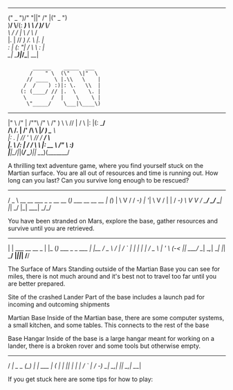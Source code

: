  ___________  _______  ___  ___  ___________       
("     _   ")/"     "||"  \/"  |("     _   ")      
 )__/  \\__/(: ______) \   \  /  )__/  \\__/       
    \\_ /    \/    |    \\  \/      \\_ /          
    |.  |    // ___)_   /\.  \      |.  |          
    \:  |   (:      "| /  \   \     \:  |          
     \__|    \_______)|___/\___|     \__|          
                                                   
            ______    _____  ___                   
           /    " \  (\"   \|"  \                  
          // ____  \ |.\\   \    |                 
         /  /    ) :)|: \.   \\  |                 
        (: (____/ // |.  \    \. |                 
         \        /  |    \    \ |                 
          \"_____/    \___|\____\)                 
                                                   
 ___      ___       __        _______    ________  
|"  \    /"  |     /""\      /"      \  /"       ) 
 \   \  //   |    /    \    |:        |(:   \___/  
 /\\  \/.    |   /' /\  \   |_____/   ) \___  \    
|: \.        |  //  __'  \   //      /   __/  \\   
|.  \    /:  | /   /  \\  \ |:  __   \  /" \   :)  
|___|\__/|___|(___/    \___)|__|  \___)(_______/   
                                                   

A thrilling text adventure game, where you find yourself stuck on the Martian
surface. You are all out of resources and time is running out. How long can you
last? Can you survive long enough to be rescued?

   ___                            _                
  / _ \  __ __  ___   _ _  __ __ (_)  ___  __ __ __
 | (_) | \ V / / -_) | '_| \ V / | | / -_) \ V  V /
  \___/   \_/  \___| |_|    \_/  |_| \___|  \_/\_/ 
                                                   
                                     
You have been stranded on Mars, explore the base, gather resources and survive 
until you are retrieved. 

  _                        _     _                   
 | |     ___   __   __ _  | |_  (_)  ___   _ _    ___
 | |__  / _ \ / _| / _` | |  _| | | / _ \ | ' \  (_-<
 |____| \___/ \__| \__,_|  \__| |_| \___/ |_||_| /__/
                                                     
The Surface of Mars
Standing outside of the Martian Base you can see for miles, there is not much around
and it's best not to travel too far until you are better prepared.

Site of the crashed Lander
Part of the base includes a launch pad for incoming and outcoming shipments

Martian Base
Inside of the Martian base, there are some computer systems, a small kitchen, and some tables.
This connects to the rest of the base

Base Hangar
Inside of the base is a large hangar meant for working on a lander, there is a broken rover 
and some tools but otherwise empty.

   ___          _      _       
  / __|  _  _  (_)  __| |  ___ 
 | (_ | | || | | | / _` | / -_)
  \___|  \_,_| |_| \__,_| \___|
                               
If you get stuck here are some tips for how to play:                       